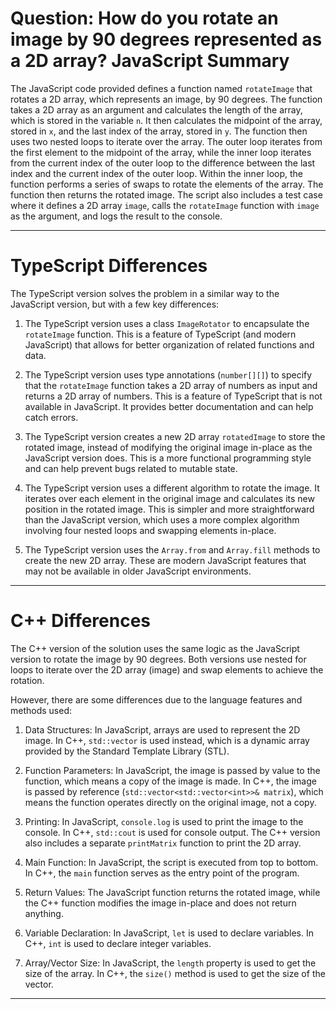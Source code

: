 # Question: How do you rotate an image by 90 degrees represented as a 2D array? JavaScript Summary

The JavaScript code provided defines a function named `rotateImage` that rotates a 2D array, which represents an image, by 90 degrees. The function takes a 2D array as an argument and calculates the length of the array, which is stored in the variable `n`. It then calculates the midpoint of the array, stored in `x`, and the last index of the array, stored in `y`. The function then uses two nested loops to iterate over the array. The outer loop iterates from the first element to the midpoint of the array, while the inner loop iterates from the current index of the outer loop to the difference between the last index and the current index of the outer loop. Within the inner loop, the function performs a series of swaps to rotate the elements of the array. The function then returns the rotated image. The script also includes a test case where it defines a 2D array `image`, calls the `rotateImage` function with `image` as the argument, and logs the result to the console.

---

# TypeScript Differences

The TypeScript version solves the problem in a similar way to the JavaScript version, but with a few key differences:

1. The TypeScript version uses a class `ImageRotator` to encapsulate the `rotateImage` function. This is a feature of TypeScript (and modern JavaScript) that allows for better organization of related functions and data.

2. The TypeScript version uses type annotations (`number[][]`) to specify that the `rotateImage` function takes a 2D array of numbers as input and returns a 2D array of numbers. This is a feature of TypeScript that is not available in JavaScript. It provides better documentation and can help catch errors.

3. The TypeScript version creates a new 2D array `rotatedImage` to store the rotated image, instead of modifying the original image in-place as the JavaScript version does. This is a more functional programming style and can help prevent bugs related to mutable state.

4. The TypeScript version uses a different algorithm to rotate the image. It iterates over each element in the original image and calculates its new position in the rotated image. This is simpler and more straightforward than the JavaScript version, which uses a more complex algorithm involving four nested loops and swapping elements in-place.

5. The TypeScript version uses the `Array.from` and `Array.fill` methods to create the new 2D array. These are modern JavaScript features that may not be available in older JavaScript environments.

---

# C++ Differences

The C++ version of the solution uses the same logic as the JavaScript version to rotate the image by 90 degrees. Both versions use nested for loops to iterate over the 2D array (image) and swap elements to achieve the rotation.

However, there are some differences due to the language features and methods used:

1. Data Structures: In JavaScript, arrays are used to represent the 2D image. In C++, `std::vector` is used instead, which is a dynamic array provided by the Standard Template Library (STL).

2. Function Parameters: In JavaScript, the image is passed by value to the function, which means a copy of the image is made. In C++, the image is passed by reference (`std::vector<std::vector<int>>& matrix`), which means the function operates directly on the original image, not a copy.

3. Printing: In JavaScript, `console.log` is used to print the image to the console. In C++, `std::cout` is used for console output. The C++ version also includes a separate `printMatrix` function to print the 2D array.

4. Main Function: In JavaScript, the script is executed from top to bottom. In C++, the `main` function serves as the entry point of the program.

5. Return Values: The JavaScript function returns the rotated image, while the C++ function modifies the image in-place and does not return anything.

6. Variable Declaration: In JavaScript, `let` is used to declare variables. In C++, `int` is used to declare integer variables.

7. Array/Vector Size: In JavaScript, the `length` property is used to get the size of the array. In C++, the `size()` method is used to get the size of the vector.

---

